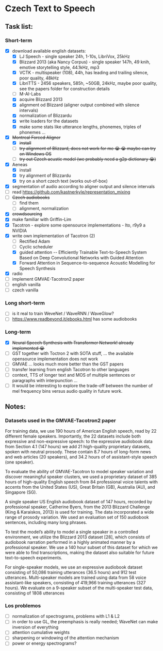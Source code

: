 # Czech Text to Speech

## Task list:

### Short-term

- [x] download available english datasets:
  - [x] LJ Speech - single speaker 24h, 1-10s, LibriVox, 25kHz
  - [x] Blizzard 2013 (aka Nancy Corpus) - single speaker 147h, 49 knih, emotive storytelling style, 44.1kHz, mp3
  - [x] VCTK - multispeaker (108), 44h, has leading and trailing silence, poor quality, 48kHz
  - [x] LibriTTS - 2456 speakers, 585h, ~50GB, 24kHz, maybe poor quality, see the papers folder for construction details
  - [ ] M-AI-Labs
  - [x] acquire Blizzard 2013
  - [x] alignment od Blizzard (aligner output combined with silence intervals)
  - [x] normalization of Blizzardu
  - [x] write loaders for the datasets
  - [x] make some stats like utterance lengths, phonemes, triples of phonemes ...
- [x] ~~Montreal Forced Aligner~~
  - [x] ~~install~~
  - [ ] ~~try alignment of Blizzard, does not work for me :sob: :sob: maybe can try on Windows OS~~
  - [ ] ~~try out Czech acustic model (we probably need a g2p dictionary :sob:)~~
- [x] Aeneas
  - [x] install
  - [x] try alignment of Blizzardu
  - [x] try on a short czech text (works out-of-box)
- [x] segmentation of audio according to aligner output and silence intervals
- [ ] read https://github.com/kastnerkyle/representation_mixing
- [ ] ~~Czech audiobooks~~
    - [ ] find them
    - [ ] alignment, normalization 
- [x] ~~crowdsourcing~~
- [x] make familiar with Griffin-Lim
- [x] Tacotron - explore some opensource implementations - Ito, r9y9 a NVIDIA
- [x] write own implementation of Tacotron (2)
    - [ ] Rectified Adam
    - [ ] Cyclic scheduler
    - [x] guided attention -- Efficiently Trainable Text-to-Speech System Based on Deep Convolutional Networks with Guided Attention
    - [x] Forward Attention in Sequence-to-sequence Acoustic Modelling for Speech Synthesis
- [x] radio
- [ ] implement GMVAE-Tacotron2 paper
- [ ] english vanilla
- [ ] czech vanilla

### Long short-term

- [ ] is it real to train WeveNet / WaveRNN / WaveGlow?
- [ ] https://www.readbeyond.it/ebooks.html has some audiobooks

### Long-term

- [x] ~~Neural Speech Synthesis with Transformer Network! already implemented :sob:~~
- [ ] GST together with Toctron 2 with SOTA stuff, ... the available opensource implementation does not work
- [ ] GMVAE ... looks much more better than the GST papers 
- [ ] transfer learning from english Tacotron to other languages
- [ ] context, TTS of longer text and MOS of multiple sentences or paragraphs with interpunction ...
- [ ] It would be interesting to explore the trade-off between the number of mel frequency bins versus audio quality in future work.

## Notes:

### Datasets used in the GMVAE-Tacotron2 paper

For training data, we use 190 hours of American English speech, read by 22 different female speakers. Importantly, the 22 datasets include both expressive and non-expressive speech: to the expressive audiobook data from Section 4.1 (147 hours) we add 21 high-quality proprietary datasets, spoken with neutral prosody. These contain 8.7 hours of long-form news and web articles (20 speakers), and 34.2 hours of of assistant-style
speech (one speaker).

To evaluate the ability of GMVAE-Tacotron to model speaker variation and discover meaningful speaker clusters, we used a proprietary dataset of 385 hours of high-quality English speech from 84 professional voice talents with accents from the United States (US), Great Britain (GB), Australia (AU), and Singapore (SG).

A single speaker US English audiobook dataset of 147 hours, recorded by professional speaker, Catherine Byers, from the 2013 Blizzard Challenge (King & Karaiskos, 2013) is used for training. The data incorporated a wide range of prosody variation. We used an evaluation set of 150 audiobook sentences, including many long phrases.

To test the model’s ability to model a single speaker in a controlled environment, we utilize the Blizzard 2013 dataset [28], which consists of audiobook narration performed in a highly animated manner by a professional speaker. We use a 140 hour subset of this dataset for which we were able to find transcriptions, making the dataset also suitable for future text-to-speech experiments.

For single-speaker models, we use an expressive audiobook dataset consisting of 50,086 training utterances (36.5 hours) and 912 test utterances. Multi-speaker models are trained using data from 58 voice assistant-like speakers, consisting of 419,966 training utterances (327 hours). We evaluate on a 9-speaker subset of the multi-speaker test data, consisting of 1808 utterances


### Los problemos
- [ ] normalization of spectrograms, problems with L1 & L2
- [ ] in order to use GL, the preemphasis is really needed; WaveNet can make inversion of everything
- [ ] attention cumulative weights
- [ ] sharpening or windowing of the attention mechanism
- [ ] power or energy spectrograms?